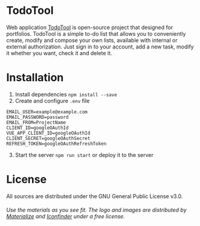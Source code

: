 # TodoTool
Web application [TodoTool]() is open-source project that designed for portfolios. TodoTool is a simple to-do list that allows you to conveniently create, modify and compose your own lists, available with internal or external authorization. Just sign in to your account, add a new task, modify it whether you want, check it and delete it.

# Installation
1. Install dependencies `npm install --save`
2. Create and configure `.env` file
```
EMAIL_USER=example@example.com
EMAIL_PASSWORD=password
EMAIL_FROM=ProjectName
CLIENT_ID=googleOAuthId
VUE_APP_CLIENT_ID=googleOAuthId
CLIENT_SECRET=googleOAuthSecret
REFRESH_TOKEN=googleOAuthRefreshToken
```
3. Start the server `npm run start` or deploy it to the server

# License
All sources are distributed under the GNU General Public License v3.0.
###### Use the materials as you see fit. The logo and images are distributed by [Materialize](https://materializecss.com/) and [Iconfinder](https://www.iconfinder.com/) under a free license.
